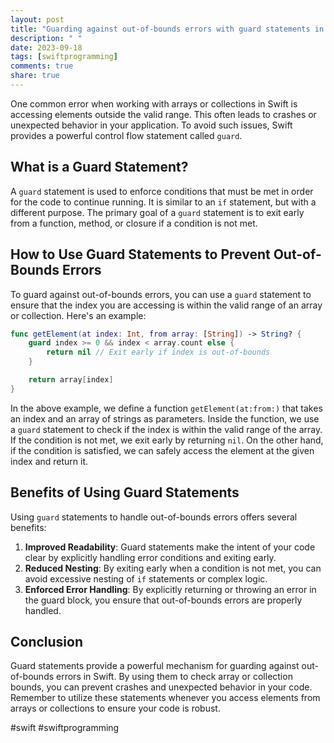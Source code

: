 ```yaml
---
layout: post
title: "Guarding against out-of-bounds errors with guard statements in Swift"
description: " "
date: 2023-09-18
tags: [swiftprogramming]
comments: true
share: true
---
```


One common error when working with arrays or collections in Swift is accessing elements outside the valid range. This often leads to crashes or unexpected behavior in your application. To avoid such issues, Swift provides a powerful control flow statement called `guard`.

## What is a Guard Statement?

A `guard` statement is used to enforce conditions that must be met in order for the code to continue running. It is similar to an `if` statement, but with a different purpose. The primary goal of a `guard` statement is to exit early from a function, method, or closure if a condition is not met.

## How to Use Guard Statements to Prevent Out-of-Bounds Errors

To guard against out-of-bounds errors, you can use a `guard` statement to ensure that the index you are accessing is within the valid range of an array or collection. Here's an example:

```swift
func getElement(at index: Int, from array: [String]) -> String? {
    guard index >= 0 && index < array.count else {
        return nil // Exit early if index is out-of-bounds
    }

    return array[index]
}
```

In the above example, we define a function `getElement(at:from:)` that takes an index and an array of strings as parameters. Inside the function, we use a `guard` statement to check if the index is within the valid range of the array. If the condition is not met, we exit early by returning `nil`. On the other hand, if the condition is satisfied, we can safely access the element at the given index and return it.

## Benefits of Using Guard Statements

Using `guard` statements to handle out-of-bounds errors offers several benefits:

1. **Improved Readability**: Guard statements make the intent of your code clear by explicitly handling error conditions and exiting early.
2. **Reduced Nesting**: By exiting early when a condition is not met, you can avoid excessive nesting of `if` statements or complex logic.
3. **Enforced Error Handling**: By explicitly returning or throwing an error in the guard block, you ensure that out-of-bounds errors are properly handled.

## Conclusion

Guard statements provide a powerful mechanism for guarding against out-of-bounds errors in Swift. By using them to check array or collection bounds, you can prevent crashes and unexpected behavior in your code. Remember to utilize these statements whenever you access elements from arrays or collections to ensure your code is robust.

#swift #swiftprogramming